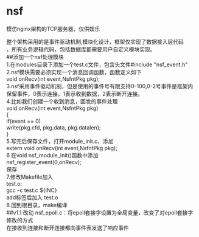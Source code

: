# nsf
模仿nginx架构的TCP服务器，仅供娱乐  

整个架构采用的是事件驱动机制,模块化设计，框架仅实现了数据接入层代码   
，所有业务逻辑代码，包括数据库都需要用户自定义模块实现。  
##添加一个nsf处理模块    
1.在modules目录下添加一个test.c文件，包含头文件#include "nsf_event.h"   
2.nsf模块需要必须实现一个消息回调函数，函数定义如下   
	void onRecv(int event,NsfntPkg pkg);   
3.nsf采用事件驱动机制，但是使用的事件号有限支持0-100,0-2号事件是框架内   
保留事件，0表示连接，1表示收到数据，2表示断开连接。   
4.比如我们创建一个收到消息，回发的事件处理   
	 void onRecv(int event,NsfntPkg pkg)   
	 {   
	  	if(event == 0)     
	  		write(pkg.cfd, pkg.data, pkg.datalen);   
	 }   
5.写完后保存文件，打开module_init.c，添加   
	 extern void onRecv(int event,NsfntPkg pkg);   
6.在void nsf_module_init()函数中添加   
   nsf_register_event(0,onRecv);   
保存   
7.修改Makefile加入   
	 test.o:   
	  	gcc -c test.c ${INC}  
   add标签后加入 test.o   
8.回到根目录，make编译   
##v1.1 改动
nsf_epoll.c：将epoll套接字设置为全局变量，改变了对epoll套接字修改的方式  
在接收到连接和断开连接都向事件表发送了响应事件 
